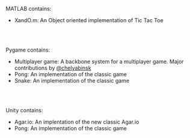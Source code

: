 MATLAB contains:

- XandO.m: An Object oriented implementation of Tic Tac Toe 

<br/><br/>

Pygame contains:

- Multiplayer game: A backbone system for a multiplayer game. Major contributions by [@chelyabinsk](https://github.com/chelyabinsk)
- Pong: An implementation of the classic game
- Snake: An implementation of the classic game 

<br/><br/>

Unity contains:

- Agar.io: An implentation of the new classic Agar.io
- Pong: An implementation of the classic game 
